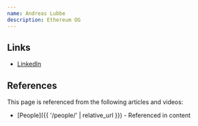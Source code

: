 ```yaml
---
name: Andreas Lubbe
description: Ethereum OG
---
```


## Links
- [LinkedIn](https://www.linkedin.com/in/andreaslubbe/)

## References

This page is referenced from the following articles and videos:

- [People]({{ '/people/' | relative_url }}) - Referenced in content